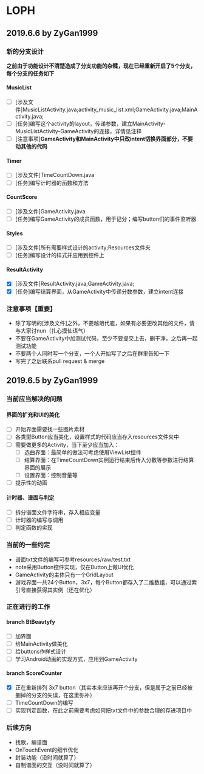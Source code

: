 # LOPH
## 2019.6.6 by ZyGan1999
### 新的分支设计
<b>之前由于功能设计不清楚造成了分支功能的杂糅，现在已经重新开启了5个分支，每个分支的任务如下</b>
#### MusicList
- [ ] [涉及文件]MusicListActivity.java;activity_music_list.xml;GameActivity.java;MainActivity.java;
- [ ] [任务]编写这个activity的layout，传递参数，建立MainActivity-MusicListActivity-GameActivity的连接，详情见注释
- [ ] [注意事项]**GameActivity和MainActivity中只改intent切换界面部分，不要动其他的代码**
#### Timer
- [ ] [涉及文件]TimeCountDown.java
- [ ] [任务]编写计时器的函数和方法
#### CountScore
- [ ] [涉及文件]GameActivity.java
- [ ] [任务]编写GameActivity的成员函数，用于记分；编写button们的事件监听器
#### Styles
- [ ] [涉及文件]所有需要样式设计的activity;Resources文件夹
- [ ] [任务]编写设计的样式并应用到控件上
#### ResultActivity
- [x] [涉及文件]ResultActivity.java;GameActivity.java;
- [x] [任务]编写结算界面，从GameActivity中传递分数参数，建立intent连接
### 注意事项【重要】
- 除了写明的[涉及文件]之外，不要越俎代庖，如果有必要更改其他的文件，请与大家讨nun（扎心摸仙语气）
- 不要在GameActivity中加测试代码，至少不要提交上去，删干净，之后再一起测试功能
- 不要两个人同时写一个分支，一个人开始写了之后在群里告知一下
- 写完了之后联系pull request & merge
## 2019.6.5 by ZyGan1999
### 当前应当解决的问题
#### 界面的扩充和UI的美化
- [ ] 开始界面需要找一些图片素材
- [ ] 各类型Button应当美化，设置样式的代码应当存入resources文件夹中
- [ ] 需要做更多的Activity，当下至少应当加入：
  - [ ] 选曲界面：最简单的做法可考虑使用ViewList控件
  - [ ] 结算界面：在TimeCountDown实例运行结束后传入分数等参数进行结算界面的展示
  - [ ] 设置界面：控制音量等
- [ ] 提示性的动画
#### 计时器、谱面与判定
- [ ] 拆分谱面文件字符串，存入相应变量
- [ ] 计时器的编写与调用
- [ ] 判定函数的实现
### 当前的一些约定
- 谱面txt文件的编写可参考resources/raw/test.txt
- note采用Button控件实现，仅在Button上做UI优化
- GameActivity的主体只有一个GridLayout
- 游戏界面一共24个Button，3x7，每个Button都存入了二维数组，可以通过索引号直接获得其实例（还在优化）
### 正在进行的工作
#### branch BtBeautyfy
- [ ] 加界面
- [ ] 给MainActivity做美化
- [ ] 给buttons作样式设计
- [ ] 学习Android动画的实现方式，应用到GameActivity
#### branch ScoreCounter
- [x] 正在重新排列 3x7 button（其实本来应该再开个分支，但是属于之前已经被删掉的分支的失误，在这里弥补）
- [ ] TimeCountDown的编写
- [ ] 实现判定函数，在此之前需要考虑如何把txt文件中的参数合理的存进项目中
### 后续方向
- 找歌，编谱面
- OnTouchEvent的细节优化
- 封装功能（没时间就算了）
- 自制谱面的交互（没时间就算了）
